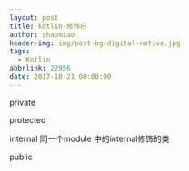 ```yaml
---
layout: post
title: kotlin-修饰符
author: shaomiao
header-img: img/post-bg-digital-native.jpg
tags:
  - Kotlin
abbrlink: 22956
date: 2017-10-21 00:00:00
---
```

private

protected

internal  同一个module 中的internal修饰的类

public
